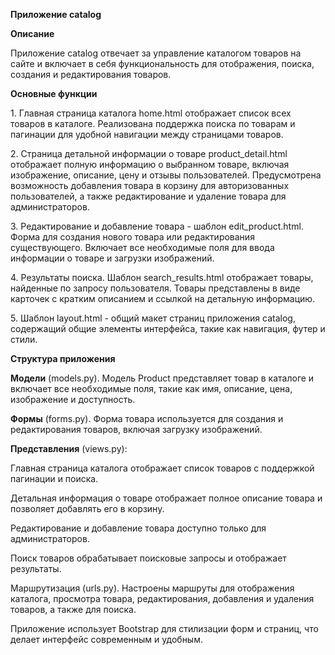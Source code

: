 **Приложение catalog**

**Описание**

Приложение catalog отвечает за управление каталогом товаров на сайте и включает в себя функциональность для отображения, поиска, создания и редактирования товаров.

**Основные функции**

1\. Главная страница каталога home.html отображает список всех товаров в каталоге. Реализована поддержка поиска по товарам и пагинации для удобной навигации между страницами товаров.

2\. Страница детальной информации о товаре product_detail.html отображает полную информацию о выбранном товаре, включая изображение, описание, цену и отзывы пользователей. Предусмотрена возможность добавления товара в корзину для авторизованных пользователей, а также редактирование и удаление товара для администраторов.

3\. Редактирование и добавление товара - шаблон edit_product.html. Форма для создания нового товара или редактирования существующего. Включает все необходимые поля для ввода информации о товаре и загрузки изображений.

4\. Результаты поиска. Шаблон search_results.html отображает товары, найденные по запросу пользователя. Товары представлены в виде карточек с кратким описанием и ссылкой на детальную информацию.

5\. Шаблон layout.html - общий макет страниц приложения catalog, содержащий общие элементы интерфейса, такие как навигация, футер и стили.

**Структура приложения**

**Модели** (models.py). Модель Product представляет товар в каталоге и включает все необходимые поля, такие как имя, описание, цена, изображение и доступность.

**Формы** (forms.py). Форма товара используется для создания и редактирования товаров, включая загрузку изображений.

**Представления** (views.py):

Главная страница каталога отображает список товаров с поддержкой пагинации и поиска.

Детальная информация о товаре отображает полное описание товара и позволяет добавлять его в корзину.

Редактирование и добавление товара доступно только для администраторов.

Поиск товаров обрабатывает поисковые запросы и отображает результаты.

Маршрутизация (urls.py). Настроены маршруты для отображения каталога, просмотра товара, редактирования, добавления и удаления товаров, а также для поиска.

Приложение использует Bootstrap для стилизации форм и страниц, что делает интерфейс современным и удобным.
